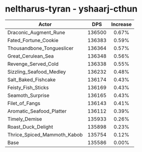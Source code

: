 # neltharus-tyran - yshaarj-cthun
| Actor | DPS | Increase |
|---|:---:|:---:|
|Draconic_Augment_Rune|136500|0.67%|
|Fated_Fortune_Cookie|136383|0.59%|
|Thousandbone_Tongueslicer|136364|0.57%|
|Great_Cerulean_Sea|136348|0.56%|
|Revenge_Served_Cold|136338|0.55%|
|Sizzling_Seafood_Medley|136232|0.48%|
|Salt_Baked_Fishcake|136174|0.43%|
|Feisty_Fish_Sticks|136169|0.43%|
|Seamoth_Surprise|136165|0.43%|
|Filet_of_Fangs|136143|0.41%|
|Aromatic_Seafood_Platter|136112|0.39%|
|Timely_Demise|135933|0.26%|
|Roast_Duck_Delight|135898|0.23%|
|Thrice_Spiced_Mammoth_Kabob|135754|0.12%|
|Base|135586|0.00%|
